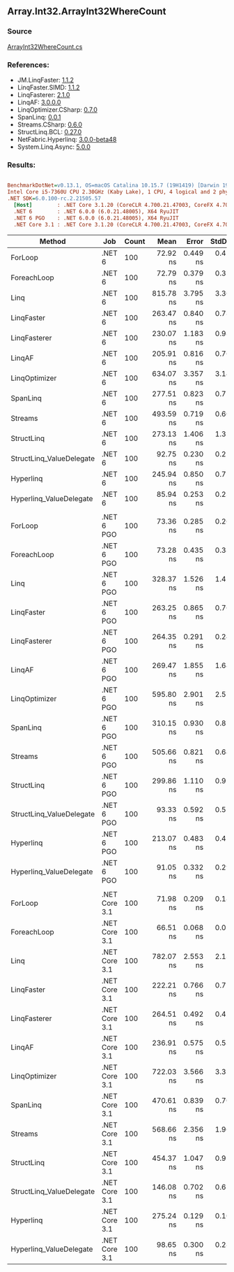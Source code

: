 ﻿## Array.Int32.ArrayInt32WhereCount

### Source
[ArrayInt32WhereCount.cs](../LinqBenchmarks/Array/Int32/ArrayInt32WhereCount.cs)

### References:
- JM.LinqFaster: [1.1.2](https://www.nuget.org/packages/JM.LinqFaster/1.1.2)
- LinqFaster.SIMD: [1.1.2](https://www.nuget.org/packages/LinqFaster.SIMD/1.0.3)
- LinqFasterer: [2.1.0](https://www.nuget.org/packages/LinqFasterer/2.1.0)
- LinqAF: [3.0.0.0](https://www.nuget.org/packages/LinqAF/3.0.0.0)
- LinqOptimizer.CSharp: [0.7.0](https://www.nuget.org/packages/LinqOptimizer.CSharp/0.7.0)
- SpanLinq: [0.0.1](https://www.nuget.org/packages/SpanLinq/0.0.1)
- Streams.CSharp: [0.6.0](https://www.nuget.org/packages/Streams.CSharp/0.6.0)
- StructLinq.BCL: [0.27.0](https://www.nuget.org/packages/StructLinq/0.27.0)
- NetFabric.Hyperlinq: [3.0.0-beta48](https://www.nuget.org/packages/NetFabric.Hyperlinq/3.0.0-beta48)
- System.Linq.Async: [5.0.0](https://www.nuget.org/packages/System.Linq.Async/5.0.0)

### Results:
``` ini

BenchmarkDotNet=v0.13.1, OS=macOS Catalina 10.15.7 (19H1419) [Darwin 19.6.0]
Intel Core i5-7360U CPU 2.30GHz (Kaby Lake), 1 CPU, 4 logical and 2 physical cores
.NET SDK=6.0.100-rc.2.21505.57
  [Host]        : .NET Core 3.1.20 (CoreCLR 4.700.21.47003, CoreFX 4.700.21.47101), X64 RyuJIT
  .NET 6        : .NET 6.0.0 (6.0.21.48005), X64 RyuJIT
  .NET 6 PGO    : .NET 6.0.0 (6.0.21.48005), X64 RyuJIT
  .NET Core 3.1 : .NET Core 3.1.20 (CoreCLR 4.700.21.47003, CoreFX 4.700.21.47101), X64 RyuJIT


```
|                   Method |           Job | Count |      Mean |    Error |   StdDev |         Ratio | RatioSD |  Gen 0 | Allocated |
|------------------------- |-------------- |------ |----------:|---------:|---------:|--------------:|--------:|-------:|----------:|
|                  ForLoop |        .NET 6 |   100 |  72.92 ns | 0.449 ns | 0.420 ns |      baseline |         |      - |         - |
|              ForeachLoop |        .NET 6 |   100 |  72.79 ns | 0.379 ns | 0.355 ns |  1.00x faster |   0.01x |      - |         - |
|                     Linq |        .NET 6 |   100 | 815.78 ns | 3.795 ns | 3.364 ns | 11.19x slower |   0.08x | 0.0153 |      32 B |
|               LinqFaster |        .NET 6 |   100 | 263.47 ns | 0.840 ns | 0.786 ns |  3.61x slower |   0.02x |      - |         - |
|             LinqFasterer |        .NET 6 |   100 | 230.07 ns | 1.183 ns | 0.988 ns |  3.15x slower |   0.03x |      - |         - |
|                   LinqAF |        .NET 6 |   100 | 205.91 ns | 0.816 ns | 0.764 ns |  2.82x slower |   0.02x |      - |         - |
|            LinqOptimizer |        .NET 6 |   100 | 634.07 ns | 3.357 ns | 3.140 ns |  8.70x slower |   0.05x | 0.0114 |      24 B |
|                 SpanLinq |        .NET 6 |   100 | 277.51 ns | 0.823 ns | 0.770 ns |  3.81x slower |   0.03x |      - |         - |
|                  Streams |        .NET 6 |   100 | 493.59 ns | 0.719 ns | 0.601 ns |  6.77x slower |   0.04x | 0.1717 |     360 B |
|               StructLinq |        .NET 6 |   100 | 273.13 ns | 1.406 ns | 1.316 ns |  3.75x slower |   0.03x | 0.0305 |      64 B |
| StructLinq_ValueDelegate |        .NET 6 |   100 |  92.75 ns | 0.230 ns | 0.215 ns |  1.27x slower |   0.01x |      - |         - |
|                Hyperlinq |        .NET 6 |   100 | 245.94 ns | 0.850 ns | 0.753 ns |  3.37x slower |   0.02x |      - |         - |
|  Hyperlinq_ValueDelegate |        .NET 6 |   100 |  85.94 ns | 0.253 ns | 0.236 ns |  1.18x slower |   0.01x |      - |         - |
|                          |               |       |           |          |          |               |         |        |           |
|                  ForLoop |    .NET 6 PGO |   100 |  73.36 ns | 0.285 ns | 0.267 ns |      baseline |         |      - |         - |
|              ForeachLoop |    .NET 6 PGO |   100 |  73.28 ns | 0.435 ns | 0.386 ns |  1.00x faster |   0.01x |      - |         - |
|                     Linq |    .NET 6 PGO |   100 | 328.37 ns | 1.526 ns | 1.428 ns |  4.48x slower |   0.03x | 0.0153 |      32 B |
|               LinqFaster |    .NET 6 PGO |   100 | 263.25 ns | 0.865 ns | 0.767 ns |  3.59x slower |   0.02x |      - |         - |
|             LinqFasterer |    .NET 6 PGO |   100 | 264.35 ns | 0.291 ns | 0.243 ns |  3.60x slower |   0.01x |      - |         - |
|                   LinqAF |    .NET 6 PGO |   100 | 269.47 ns | 1.855 ns | 1.644 ns |  3.67x slower |   0.03x |      - |         - |
|            LinqOptimizer |    .NET 6 PGO |   100 | 595.80 ns | 2.901 ns | 2.572 ns |  8.12x slower |   0.05x | 0.0114 |      24 B |
|                 SpanLinq |    .NET 6 PGO |   100 | 310.15 ns | 0.930 ns | 0.870 ns |  4.23x slower |   0.02x |      - |         - |
|                  Streams |    .NET 6 PGO |   100 | 505.66 ns | 0.821 ns | 0.641 ns |  6.89x slower |   0.03x | 0.1717 |     360 B |
|               StructLinq |    .NET 6 PGO |   100 | 299.86 ns | 1.110 ns | 0.927 ns |  4.09x slower |   0.02x | 0.0305 |      64 B |
| StructLinq_ValueDelegate |    .NET 6 PGO |   100 |  93.33 ns | 0.592 ns | 0.554 ns |  1.27x slower |   0.01x |      - |         - |
|                Hyperlinq |    .NET 6 PGO |   100 | 213.07 ns | 0.483 ns | 0.451 ns |  2.90x slower |   0.01x |      - |         - |
|  Hyperlinq_ValueDelegate |    .NET 6 PGO |   100 |  91.05 ns | 0.332 ns | 0.295 ns |  1.24x slower |   0.01x |      - |         - |
|                          |               |       |           |          |          |               |         |        |           |
|                  ForLoop | .NET Core 3.1 |   100 |  71.98 ns | 0.209 ns | 0.185 ns |      baseline |         |      - |         - |
|              ForeachLoop | .NET Core 3.1 |   100 |  66.51 ns | 0.068 ns | 0.053 ns |  1.08x faster |   0.00x |      - |         - |
|                     Linq | .NET Core 3.1 |   100 | 782.07 ns | 2.553 ns | 2.132 ns | 10.87x slower |   0.04x | 0.0153 |      32 B |
|               LinqFaster | .NET Core 3.1 |   100 | 222.21 ns | 0.766 ns | 0.716 ns |  3.09x slower |   0.01x |      - |         - |
|             LinqFasterer | .NET Core 3.1 |   100 | 264.51 ns | 0.492 ns | 0.411 ns |  3.68x slower |   0.01x |      - |         - |
|                   LinqAF | .NET Core 3.1 |   100 | 236.91 ns | 0.575 ns | 0.538 ns |  3.29x slower |   0.01x |      - |         - |
|            LinqOptimizer | .NET Core 3.1 |   100 | 722.03 ns | 3.566 ns | 3.336 ns | 10.03x slower |   0.05x | 0.0267 |      56 B |
|                 SpanLinq | .NET Core 3.1 |   100 | 470.61 ns | 0.839 ns | 0.700 ns |  6.54x slower |   0.02x |      - |         - |
|                  Streams | .NET Core 3.1 |   100 | 568.66 ns | 2.356 ns | 1.967 ns |  7.90x slower |   0.03x | 0.1717 |     360 B |
|               StructLinq | .NET Core 3.1 |   100 | 454.37 ns | 1.047 ns | 0.929 ns |  6.31x slower |   0.02x | 0.0305 |      64 B |
| StructLinq_ValueDelegate | .NET Core 3.1 |   100 | 146.08 ns | 0.702 ns | 0.657 ns |  2.03x slower |   0.01x |      - |         - |
|                Hyperlinq | .NET Core 3.1 |   100 | 275.24 ns | 0.129 ns | 0.101 ns |  3.82x slower |   0.01x |      - |         - |
|  Hyperlinq_ValueDelegate | .NET Core 3.1 |   100 |  98.65 ns | 0.300 ns | 0.280 ns |  1.37x slower |   0.01x |      - |         - |
